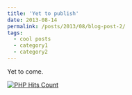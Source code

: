 ```yaml
---
title: 'Yet to publish'
date: 2013-08-14
permalink: /posts/2013/08/blog-post-2/
tags:
  - cool posts
  - category1
  - category2
---
```


Yet to come.

<!-- hitwebcounter Code START -->
<a href="https://www.hitwebcounter.com" target="_blank">
<img src="https://hitwebcounter.com/counter/counter.php?page=7221348&style=0007&nbdigits=5&type=page&initCount=0" title="User Stats" Alt="PHP Hits Count"   border="0" >
</a>                         
